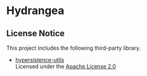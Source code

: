 # Hydrangea

## License Notice

This project includes the following third-party library.

- [hypersistence-utils](https://github.com/vladmihalcea/hypersistence-utils)  
  Licensed under the [Apache License 2.0](https://www.apache.org/licenses/LICENSE-2.0)
